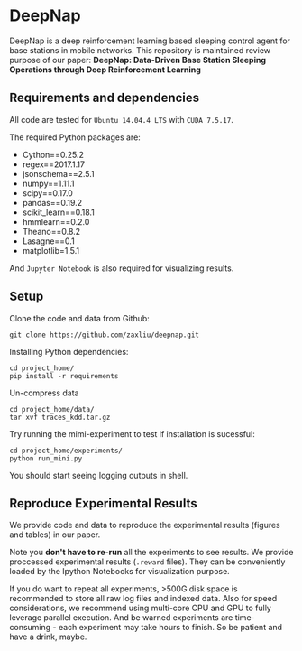 # DeepNap
DeepNap is a deep reinforcement learning based sleeping control agent for base stations in mobile networks.
This repository is maintained review purpose of our paper: **DeepNap: Data-Driven Base Station Sleeping Operations through Deep Reinforcement Learning**

## Requirements and dependencies
All code are tested for `Ubuntu 14.04.4 LTS` with `CUDA 7.5.17`.

The required Python packages are:
* Cython==0.25.2
* regex==2017.1.17
* jsonschema==2.5.1
* numpy==1.11.1
* scipy==0.17.0
* pandas==0.19.2
* scikit_learn==0.18.1
* hmmlearn==0.2.0
* Theano==0.8.2
* Lasagne==0.1
* matplotlib=1.5.1

And ```Jupyter Notebook``` is also required for visualizing results.

## Setup
Clone the code and data from Github:
```shell
git clone https://github.com/zaxliu/deepnap.git
```
Installing Python dependencies:
```shell
cd project_home/
pip install -r requirements
```
Un-compress data
```shell
cd project_home/data/
tar xvf traces_kdd.tar.gz
```
Try running the mimi-experiment to test if installation is sucessful:
```shell
cd project_home/experiments/
python run_mini.py
```
You should start seeing logging outputs in shell.


## Reproduce Experimental Results
We provide code and data to reproduce the experimental results (figures and tables) in our paper.

Note you **don't have to re-run** all the experiments to see results. We provide proccessed experimental results (```.reward``` files). They can be conveniently loaded by the Ipython Notebooks for visualization purpose.

If you do want to repeat all experiments, >500G disk space is recommended to store all raw log files and indexed data. Also for speed considerations, we recommend using multi-core CPU and GPU to fully leverage parallel execution. And be warned experiments are time-consuming - each experiment may take hours to finish. So be patient and have a drink, maybe.

